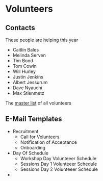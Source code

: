 
# Volunteers

## Contacts

These people are helping this year

* Caitlin Bales
* Melinda Serven
* Tim Bond
* Tom	Cowin
* Will	Hurley
* Justin	Jenkins
* Albert	Jessurum
* Dave	Nyauchi
* Max	Stienmetz

The [master list](master-list.md) of all volunteers


## E-Mail Templates

* Recruitment
  - Call for Volunteers
  - Notification of Acceptance
  - Onboarding
* Day Of Schedule
  - Workshop Day Volunteeer Schedule
  - Sessions Day 1 Volunteeer Schedule
  - Sessions Day 2 Volunteeer Schedule
* 



